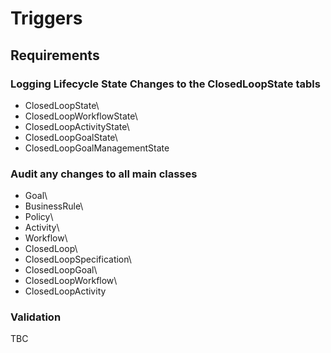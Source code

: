 # Triggers 
## Requirements
### Logging Lifecycle State Changes to the ClosedLoopState tabls
- ClosedLoopState\
- ClosedLoopWorkflowState\
- ClosedLoopActivityState\
- ClosedLoopGoalState\
- ClosedLoopGoalManagementState
### Audit any changes to all main classes
- Goal\
- BusinessRule\
- Policy\
- Activity\
- Workflow\
- ClosedLoop\
- ClosedLoopSpecification\
- ClosedLoopGoal\
- ClosedLoopWorkflow\
- ClosedLoopActivity
### Validation
TBC
